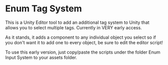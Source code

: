 # Enum Tag System
This is a Unity Editor tool to add an additional tag system to Unity that allows you to select multiple tags. Currently in VERY early access.

As it stands, it adds a component to any individual object you select so if you don't want it to add one to every object, be sure to edit the editor script!

To use this early version, just copy/paste the scripts under the folder Enum Input System to your assets folder.
